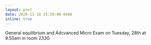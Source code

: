 ```yaml
---
layout: post
date: 2020-11-18 15:59:00-0400
inline: true
---
```

General equilibrium and Adcvanced Micro Exam on Tuesday, 28th at 9.50am in room 233G  
